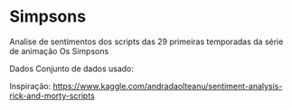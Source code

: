 # Simpsons
Analise de sentimentos dos scripts das 29 primeiras temporadas da série de animação Os Simpsons

Dados 
Conjunto de dados usado:

Inspiração: https://www.kaggle.com/andradaolteanu/sentiment-analysis-rick-and-morty-scripts


